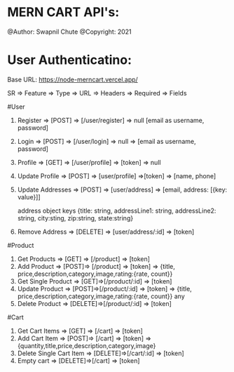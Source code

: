 # MERN CART API's:

@Author: Swapnil Chute
@Copyright: 2021

# User Authenticatino:

Base URL: https://node-merncart.vercel.app/

SR => Feature => Type => URL => Headers => Required => Fields

#User

1.  Register => [POST] => [/user/register] => null [email as username, password]
2.  Login => [POST] => [/user/login] => null => [email as username, password]
3.  Profile => [GET] => [/user/profile] => [token] => null
4.  Update Profile => [POST] => [user/profile] =>[token] => [name, phone]
5.  Update Addresses => [POST] => [user/address] => [email, address: [{key: value}]]
    
    address object keys {title: string, addressLine1: string, addressLine2: string, city:sting, zip:string, state:string}
6.  Remove Address => [DELETE] => [user/address/:id] => [token]

#Product

1. Get Products => [GET] => [/product] => [token]
2. Add Product => [POST]=> [/product] => [token] => {title, price,description,category,image,rating:{rate, count}}
3. Get Single Product => [GET]=>[/product/:id] => [token]
4. Update Product => [POST]=>[/product/:id] => [token] => {title, price,description,category,image,rating:{rate, count}} any
5. Delete Product => [DELETE]=>[/product/:id] => [token]

#Cart

1. Get Cart Items => [GET] => [/cart] => [token]
2. Add Cart Item => [POST]=> [/cart] => [token] => {quantity,title,price,description,category,image}
3. Delete Single Cart Item => [DELETE]=>[/cart/:id] => [token]
4. Empty cart => [DELETE]=>[/cart] => [token]
